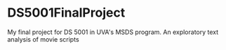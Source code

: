 # DS5001FinalProject
My final project for DS 5001 in UVA's MSDS program. An exploratory text analysis of movie scripts
